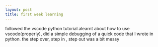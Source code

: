 ```yaml
---
layout: post
title: first week learning
---
```


followed the vscode python tutorial alearnt about how to use vscode(properly), did a simple debugging of a quick code that I wrote in python. the step over, step in , step out was a bit messy

